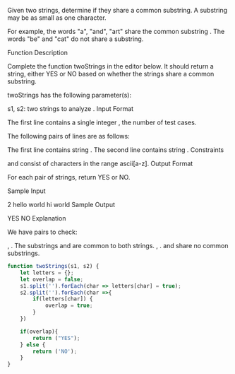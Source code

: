 Given two strings, determine if they share a common substring. A substring may be as small as one character.

For example, the words "a", "and", "art" share the common substring . The words "be" and "cat" do not share a substring.

Function Description

Complete the function twoStrings in the editor below. It should return a string, either YES or NO based on whether the strings share a common substring.

twoStrings has the following parameter(s):

s1, s2: two strings to analyze .
Input Format

The first line contains a single integer , the number of test cases.

The following  pairs of lines are as follows:

The first line contains string .
The second line contains string .
Constraints

 and  consist of characters in the range ascii[a-z].
Output Format

For each pair of strings, return YES or NO.

Sample Input

2
hello
world
hi
world
Sample Output

YES
NO
Explanation

We have  pairs to check:

, . The substrings  and  are common to both strings.
, .  and  share no common substrings.


```javascript
function twoStrings(s1, s2) {
    let letters = {};
    let overlap = false;
    s1.split('').forEach(char => letters[char] = true);
    s2.split('').forEach(char =>{
        if(letters[char]) {
            overlap = true;
        }
    })

    if(overlap){
        return ("YES");
    } else {
        return ('NO');
    }
}
```